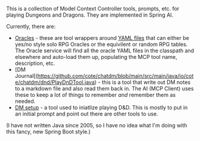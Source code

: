 This is a collection of Model Context Controller tools, prompts, etc. for playing Dungeons and Dragons. They are implemented in Spring AI.

Currently, there are:

- [Oracles](https://github.com/cote/chatdm/tree/main/src/main/java/io/cote/chatdm/oracle) - these are tool wrappers around [YAML files](https://github.com/cote/chatdm/tree/main/src/main/resources/oracle) that can either be yes/no style solo RPG Oracles or the equivilent or random RPG tables. The Oracle service will find all the oracle YAML files in the classpath and elsewhere and auto-load them up, populating the MCP tool name, description, etc.
- [DM Journal[(https://github.com/cote/chatdm/blob/main/src/main/java/io/cote/chatdm/dnd/PlayDnDTool.java) - this is a tool that write out DM notes to a markdown file and also read them back in. The AI (MCP Client) uses these to keep a lot of things to remember _and_ remember them as needed.
- [DM setup](https://github.com/cote/chatdm/blob/main/src/main/java/io/cote/chatdm/dnd/PlayDnDTool.java) - a tool used to iniatlize playing D&D. This is mostly to put in an initial prompt and point out there are other tools to use. 

(I have not written Java since 2005, so I have no idea what I'm doing with this fancy, new Spring Boot style.)
